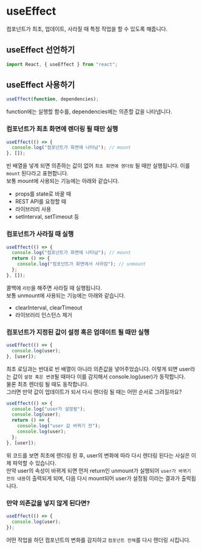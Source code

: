 # useEffect

컴포넌트가 최초, 업데이트, 사라질 때 특정 작업을 할 수 있도록 해줍니다.

## useEffect 선언하기

```js
import React, { useEffect } from "react";
```

## useEffect 사용하기

```js
useEffect(function, dependencies);
```

function에는 실행할 함수를, dependencies에는 의존할 값을 나타냅니다.

### 컴포넌트가 최초 화면에 렌더링 될 때만 실행

```js
useEffect(() => {
  console.log("컴포넌트가 화면에 나타남"); // mount
}, []);
```

빈 배열을 넣게 되면 의존하는 값이 없어 `최초 화면에 렌더링` 될 때만 실행됩니다. 이를 `mount` 된다라고 표현합니다.<br/>
보통 mount에 사용되는 기능에는 아래와 같습니다.

- props를 state로 바꿀 때
- REST API를 요청할 때
- 라이브러리 사용
- setInterval, setTimeout 등

### 컴포넌트가 사라질 때 실행

```js
useEffect(() => {
  console.log("컴포넌트가 화면에 나타남"); // mount
  return () => {
    console.log("컴포넌트가 화면에서 사라짐"); // unmount
  };
}, []);
```

콜백에 `리턴`을 해주면 사라질 때 실행됩니다.<br/>
보통 unmount에 사용되는 기능에는 아래와 같습니다.

- clearInterval, clearTimeout
- 라이브러리 인스턴스 제거

### 컴포넌트가 지정된 값이 설정 혹은 업데이트 될 때만 실행

```js
useEffect(() => {
  console.log(user);
}, [user]);
```

최초 로딩과는 반대로 빈 배열이 아니라 의존값을 넣어주었습니다. 이렇게 되면 user라는 값이 `설정 혹은 변경`될 때마다 이를 감지해서 console.log(user)가 동작합니다.<br/>
물론 최초 렌더링 될 때도 동작합니다.<br/>
그러면 만약 값이 업데이트가 되서 다시 렌더링 될 때는 어떤 순서로 그려질까요?

```js
useEffect(() => {
  console.log("user가 설정됨");
  console.log(user);
  return () => {
    console.log("user 값 바뀌기 전");
    console.log(user);
  };
}, [user]);
```

위 코드를 보면 최초에 렌더링 된 후, user의 변화에 따라 다시 렌더링 된다는 사실은 이제 파악할 수 있습니다.<br/>
만약 user의 속성이 바뀌게 되면 먼저 return인 unmount가 실행되어 `user가 바뀌기 전의 내용`이 출력되게 되며, 다음 다시 mount되어 user가 설정됨 이라는 결과가 출력됩니다.

### 만약 의존값을 넣지 않게 된다면?

```js
useEffect(() => {
  console.log(user);
});
```

어떤 작업을 하던 컴포넌트의 변화를 감지하고 `컴포넌트 전체`를 다시 렌더링 시킵니다.
